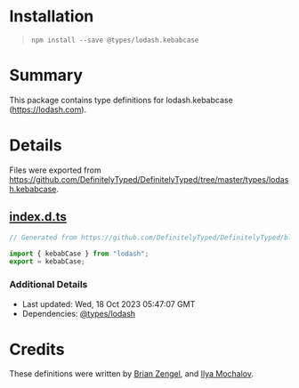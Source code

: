 # Installation
> `npm install --save @types/lodash.kebabcase`

# Summary
This package contains type definitions for lodash.kebabcase (https://lodash.com).

# Details
Files were exported from https://github.com/DefinitelyTyped/DefinitelyTyped/tree/master/types/lodash.kebabcase.
## [index.d.ts](https://github.com/DefinitelyTyped/DefinitelyTyped/tree/master/types/lodash.kebabcase/index.d.ts)
````ts
// Generated from https://github.com/DefinitelyTyped/DefinitelyTyped/blob/master/types/lodash/scripts/generate-modules.ts

import { kebabCase } from "lodash";
export = kebabCase;

````

### Additional Details
 * Last updated: Wed, 18 Oct 2023 05:47:07 GMT
 * Dependencies: [@types/lodash](https://npmjs.com/package/@types/lodash)

# Credits
These definitions were written by [Brian Zengel](https://github.com/bczengel), and [Ilya Mochalov](https://github.com/chrootsu).
